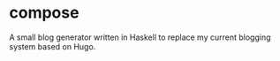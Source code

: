 # compose 

A small blog generator written in Haskell to replace my current blogging system based on Hugo.


